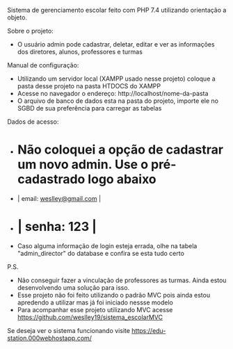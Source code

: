 Sistema de gerenciamento escolar feito com PHP 7.4 utilizando orientação a objeto.

Sobre o projeto:
  - O usuário admin pode cadastrar, deletar, editar e ver as informações dos diretores, alunos, professores e turmas

Manual de configuração:
  - Utilizando um servidor local (XAMPP usado nesse projeto) coloque a pasta desse projeto na pasta HTDOCS do XAMPP
  - Acesse no navegador o endereço: http://localhost/nome-da-pasta
  - O arquivo de banco de dados esta na pasta do projeto, importe ele no SGBD de sua preferência para carregar as tabelas
  

Dados de acesso:
  - Não coloquei a opção de cadastrar um novo admin. Use o pré-cadastrado logo abaixo
    ============================
  - | email: weslley@gmail.com |
  - | senha: 123               |
    ============================
  - Caso alguma informação de login esteja errada, olhe na tabela "admin_director" do database e confira se esta tudo certo
  
  
  
P.S.
  - Não conseguir fazer a vinculação de professores as turmas. Ainda estou desenvolvendo uma solução para isso.
  - Esse projeto não foi feito utilizando o padrão MVC pois ainda estou apredendo a utilizar mas já foi iniciado nessse modelo
  - Para acompanhar esse projeto utilizando MVC acesse https://github.com/weslley19/sistema_escolarMVC


Se deseja ver o sistema funcionando visite https://edu-station.000webhostapp.com/
